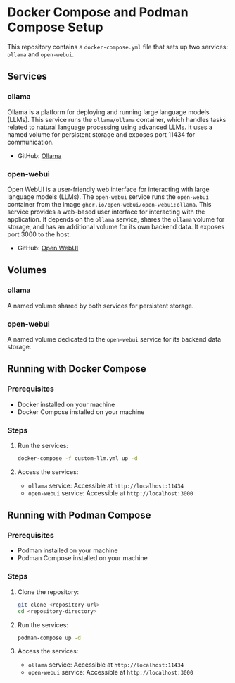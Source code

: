 # Docker Compose and Podman Compose Setup

This repository contains a `docker-compose.yml` file that sets up two services: `ollama` and `open-webui`.

## Services

### ollama
Ollama is a platform for deploying and running large language models (LLMs). This service runs the `ollama/ollama` container, which handles tasks related to natural language processing using advanced LLMs. It uses a named volume for persistent storage and exposes port 11434 for communication.
- GitHub: [Ollama](https://github.com/ollama/ollama)

### open-webui
Open WebUI is a user-friendly web interface for interacting with large language models (LLMs). The `open-webui` service runs the `open-webui` container from the image `ghcr.io/open-webui/open-webui:ollama`. This service provides a web-based user interface for interacting with the application. It depends on the `ollama` service, shares the `ollama` volume for storage, and has an additional volume for its own backend data. It exposes port 3000 to the host.
- GitHub: [Open WebUI](https://github.com/open-webui/open-webui)

## Volumes

### ollama
A named volume shared by both services for persistent storage.

### open-webui
A named volume dedicated to the `open-webui` service for its backend data storage.

## Running with Docker Compose

### Prerequisites
- Docker installed on your machine
- Docker Compose installed on your machine

### Steps
1. Run the services:
    ```sh
    docker-compose -f custom-llm.yml up -d
    ```

1. Access the services:
    - `ollama` service: Accessible at `http://localhost:11434`
    - `open-webui` service: Accessible at `http://localhost:3000`

## Running with Podman Compose

### Prerequisites
- Podman installed on your machine
- Podman Compose installed on your machine

### Steps
1. Clone the repository:
    ```sh
    git clone <repository-url>
    cd <repository-directory>
    ```

2. Run the services:
    ```sh
    podman-compose up -d
    ```

3. Access the services:
    - `ollama` service: Accessible at `http://localhost:11434`
    - `open-webui` service: Accessible at `http://localhost:3000`


